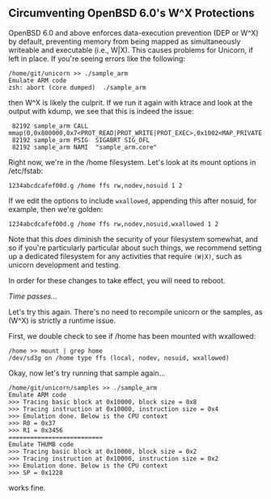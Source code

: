 ## Circumventing OpenBSD 6.0's W^X Protections

OpenBSD 6.0 and above enforces data-execution prevention (DEP or
W^X) by default, preventing memory from being mapped as 
simultaneously writeable and executable (i.e., W|X). This causes
problems for Unicorn, if left in place.  If you're seeing
errors like the following:
```
/home/git/unicorn >> ./sample_arm
Emulate ARM code
zsh: abort (core dumped)  ./sample_arm
```
then W^X is likely the culprit. If we run it again with ktrace
and look at the output with kdump, we see that this is indeed
the issue:
``` 
 82192 sample_arm CALL  mmap(0,0x800000,0x7<PROT_READ|PROT_WRITE|PROT_EXEC>,0x1002<MAP_PRIVATE|MAP_ANON>,-1,0)
 82192 sample_arm PSIG  SIGABRT SIG_DFL
 82192 sample_arm NAMI  "sample_arm.core"
```
Right now, we're in the /home filesystem. Let's look at its mount
options in /etc/fstab:
```
1234abcdcafef00d.g /home ffs rw,nodev,nosuid 1 2
```
If we edit the options to include ```wxallowed```, appending
this after nosuid, for example, then we're golden:
```
1234abcdcafef00d.g /home ffs rw,nodev,nosuid,wxallowed 1 2
```

Note that this *does* diminish the security of your filesystem 
somewhat, and so if you're particularly particular about such
things, we recommend setting up a dedicated filesystem for 
any activities that require ```(W|X)```, such as unicorn
development and testing. 

In order for these changes to take effect, you will need to
reboot. 

_Time passes..._

Let's try this again. There's no need to recompile unicorn or 
the samples, as (W^X) is strictly a runtime issue. 

First, we double check to see if /home has been mounted with
wxallowed:
```
/home >> mount | grep home
/dev/sd3g on /home type ffs (local, nodev, nosuid, wxallowed)
```
Okay, now let's try running that sample again...
```
/home/git/unicorn/samples >> ./sample_arm
Emulate ARM code
>>> Tracing basic block at 0x10000, block size = 0x8
>>> Tracing instruction at 0x10000, instruction size = 0x4
>>> Emulation done. Below is the CPU context
>>> R0 = 0x37
>>> R1 = 0x3456
==========================
Emulate THUMB code
>>> Tracing basic block at 0x10000, block size = 0x2
>>> Tracing instruction at 0x10000, instruction size = 0x2
>>> Emulation done. Below is the CPU context
>>> SP = 0x1228
```
works fine. 

